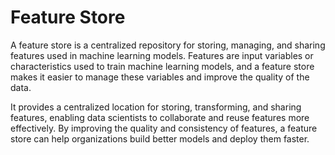 # Feature Store

A feature store is a centralized repository for storing, managing, and sharing features used in machine learning models. Features are input variables or characteristics used to train machine learning models, and a feature store makes it easier to manage these variables and improve the quality of the data.&#x20;

It provides a centralized location for storing, transforming, and sharing features, enabling data scientists to collaborate and reuse features more effectively. By improving the quality and consistency of features, a feature store can help organizations build better models and deploy them faster.
